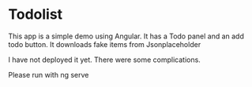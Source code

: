 # Todolist

This app is a simple demo using Angular. It has a Todo panel and an add todo button. It downloads fake items from Jsonplaceholder

I have not deployed it yet. There were some complications.

Please run with ng serve
